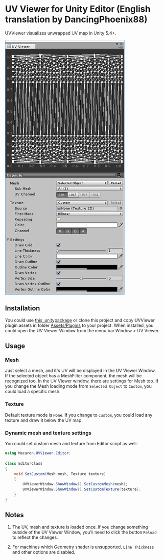# UV Viewer for Unity Editor (English translation by DancingPhoenix88)
UVViewer visualizes unwrapped UV map in Unity 5.4+.

![](Screenshot.png)

## Installation
You could use [this .unitypackage](https://github.com/songkyoo/UVViewer/releases) or clone this project and copy UVViewer plugin assets in folder [Assets/Plugins](Assets/Plugins) to your project.
When installed, you could open the UV Viewer Window from the menu bar Window > UV Viewer.

## Usage
### Mesh
Just select a mesh, and it's UV will be displayed in the UV Viewer Window. If the selected object has a MeshFilter component, the mesh will be recognized too.
In the UV Viewer window, there are settings for Mesh too. If you change the Mesh loading mode from `Selected Object` to `Custom`, you could load a specific mesh.

### Texture
Default texture mode is `None`.
If you change to `Custom`, you could load any texture and draw it below the UV map.

### Dynamic mesh and texture settings
You could set custom mesh and texture from Editor script as well:

```csharp
using Macaron.UVViewer.Editor;

class EditorClass
{
    void SetCustom(Mesh mesh, Texture texture)
    {
        UVViewerWindow.ShowWindow().SetCustomMesh(mesh);
        UVViewerWindow.ShowWindow().SetCustomTexture(texture);
    }
}
```


## Notes
1. The UV, mesh and texture is loaded once. If you change something outside of the UV Viewer Window, you'll need to click the button `Reload` to reflect the changes.

2. For machines which Geometry shader is unsupported, `Line Thickness` and other options are disabled.
